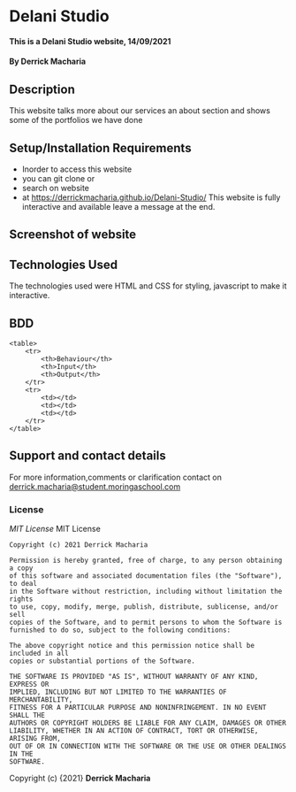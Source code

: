 # Delani Studio
#### This is a Delani Studio website, 14/09/2021
#### By **Derrick Macharia**
## Description
This website talks more about our services an about section and  shows some of the portfolios we have done  
## Setup/Installation Requirements
* Inorder to access this website
* you can git clone or
* search on website
* at https://derrickmacharia.github.io/Delani-Studio/
This website is fully interactive and available leave a message at the end.
## Screenshot of website


## Technologies Used
The technologies used were HTML and CSS for styling, javascript to make it interactive.
## BDD  
    <table>
        <tr>
            <th>Behaviour</th>
            <th>Input</th>
            <th>Output</th>
        </tr>
        <tr>
            <td></td>
            <td></td>
            <td></td>
        </tr>
    </table>
## Support and contact details
For more information,comments or clarification contact on derrick.macharia@student.moringaschool.com
### License
*MIT License*
MIT License

    Copyright (c) 2021 Derrick Macharia
    
    Permission is hereby granted, free of charge, to any person obtaining a copy
    of this software and associated documentation files (the "Software"), to deal
    in the Software without restriction, including without limitation the rights
    to use, copy, modify, merge, publish, distribute, sublicense, and/or sell
    copies of the Software, and to permit persons to whom the Software is
    furnished to do so, subject to the following conditions:
    
    The above copyright notice and this permission notice shall be included in all
    copies or substantial portions of the Software.
    
    THE SOFTWARE IS PROVIDED "AS IS", WITHOUT WARRANTY OF ANY KIND, EXPRESS OR
    IMPLIED, INCLUDING BUT NOT LIMITED TO THE WARRANTIES OF MERCHANTABILITY,
    FITNESS FOR A PARTICULAR PURPOSE AND NONINFRINGEMENT. IN NO EVENT SHALL THE
    AUTHORS OR COPYRIGHT HOLDERS BE LIABLE FOR ANY CLAIM, DAMAGES OR OTHER
    LIABILITY, WHETHER IN AN ACTION OF CONTRACT, TORT OR OTHERWISE, ARISING FROM,
    OUT OF OR IN CONNECTION WITH THE SOFTWARE OR THE USE OR OTHER DEALINGS IN THE
    SOFTWARE.

Copyright (c) {2021} **Derrick Macharia**
